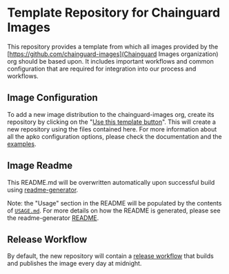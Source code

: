 # Template Repository for Chainguard Images

This repository provides a template from which all images provided by the
[https://github.com/chainguard-images](Chainguard Images organization)
org should be based upon. It includes important workflows and common configuration that
are required for integration into our process and workflows.

## Image Configuration

To add a new image distribution to the chainguard-images org, create its repository
by clicking on the
"[Use this template button](https://github.com/chainguard-images/template/generate)".
This will create a new repository using the files contained here.
For more information about all the apko configuration options, please check
the documentation and the [examples](https://github.com/chainguard-dev/apko/tree/main/examples).

## Image Readme

This README.md will be overwritten automatically upon successful build using
[readme-generator](https://github.com/chainguard-images/readme-generator).

Note: the "Usage" section in the README will be populated by the contents of
 [`USAGE.md`](./USAGE.md). For more details on how the README is generated,
 please see the readme-generator
 [README](https://github.com/chainguard-images/readme-generator/blob/main/README.md).

## Release Workflow

By default, the new repository will contain a
[release workflow](.github/workflow/release.yaml) that builds and publishes the
image every day at midnight.

